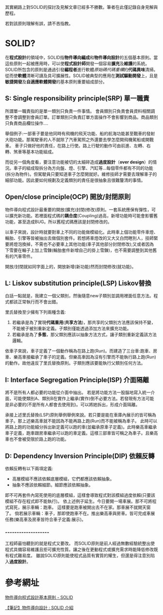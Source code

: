 其實網路上對SOLID的探討及見解文章已經多不勝數。筆者在此僅記錄自身見解與歷程。

若對該原則理解有誤，請不吝指教。

# SOLID?
在**程式設計**的領域中，SOLID指**物件導向編成**和**物件導向設計**的五個基本原則。當這些原則一起被應用時，可以使**程式設計師**開發一個容易**擴充**及**維護**的系統。SOLID所包含的原則是通過引發**編程者**進行軟體*原始碼代碼重構*的**代碼異味**清掃。從而使**軟體**清晰可讀及具可擴展性。SOLID被典型的應用在**測試驅動開發**上，且是**敏捷開發**及**自適應軟體開發**的基本原則重要組成部分。


## S: Single responsibility principle(SRP) 單一職責
所謂單一職責指的是單一類別只負責一件事情。
會員類別只負責會員資料相關調整不會調整到會員訂單。訂單類別只負責訂單方面操作不會影響到商品。商品類別只負責商品欄位操作....

舉個例子:一部車子要是他同時有飛機的飛天功能、船的航海功能甚至戰車的發射大砲功能。那駕駛車的人不就除了汽車駕照之外還要去學怎麼開飛機駕船或開戰車。
車子只做好他的責任，在路上行使。路上行駛的動作可由前進、左轉、右轉、煞車等基本功能組成。
 
而從另一個角度看，要注意功能被切的太細碎造成**過度設計**（**over design**）的情況。車子的組成殼拆分為方向盤、燈、引擎、汽缸等...每個零件都有不同的功能(拆分為物件)。但駕駛員只要知道車子怎麼開就好。維修技師才需要去理解車子的細部功能。因此要如何規劃及定義類別的責任是很抽象且很難釐清的事情。


## Open/close principle(OCP) 開放/封閉原則
物件導向程式設計最重要的開放(擴充)封閉(修改)原則。一套系統應保有彈性，可以擴充新功能。若裡面程式碼的**耦合度**(Coupling)過高，新增功能時可能會影響舊功能，甚至造成BUG。所以舊程式碼應該是封閉修改的。

以車子來說，設計時就要對車上不同的功能做模組化。此時車上個功能零件車燈、輪胎、引擎等皆被抽出去做個別套件。若想將車燈改的又大又白閃瞎別人，技師緊要將燈泡換掉，不需也不必要車上其他功能(車子其他部分封閉修改);又或者因為下雪要在輪子上加上雪鍊(輪胎套件新增自己的掛上雪鍊)，也不需要調整到其他舊有的汽車零件。


開放/封閉就如同字面上的，開放新增(新功能)然而封閉修改(就功能)。


## L: Liskov substitution principle(LSP) Liskov替換
白話一點就是，我建立一個父類別，然後隨意new子類別並調用裡面任意方法。程式都該正常執行而不會出錯。


里氏替換至少擁有下列兩種含義:
1. 若繼承是為了實現**代碼重用**(**共享方法**)，那共享的父類別方法應該保持不變，不能被子被別重新定義。子類別僅能透過添加方法來擴充功能。
2. 若繼承是為了**多態**，那父類別應該以抽象方法方式，讓子類別重新定義該方法邏輯。


依車子來說，車子定義了一個動作稱為在路上跑(Run)。而建造了三台車:跑車、房車、樂高車接繼承了車子的定義。但樂高車因為沒有引擎而不能執行路上跑(Run)的動作。故他違反了里氏替換原則。子類別應該要能執行父類別任何方法。


## I: Interface Segregation Principle(ISP) 介面隔離
將不是所有人都必要的功能從介面中抽出。
若是將功能方法一股腦地寫入統一介面，可能使類別A、類別B在實作上繼承(實作)倒不必要方法。若發現有方法可能是非必要的(不是所有人都會去使用到)。可以將她拆出，形成介面隔離。


承接上述里氏替換(LSP)原則舉例舉例來說。若只要是能在車庫內展示的皆可稱為車子。那上述樂高車就不能因為不能再路上跑(Run)而不能被稱為車子。
此時可以將路上跑的功能細分拆出新定義可以跑的車(並繼承原車子定義)。此時樂高車繼承車子定義，跑車跟房車繼承可以跑的車定義。這樣三部車皆可稱之為車子。且樂高車也不會被受限於路上跑的功能。


## D: Dependency Inversion Principle(DIP) 依賴反轉
依賴反轉有以下兩項定義:

 * 高層模組不應該依賴底層模組，它們都應該依賴抽象。 
 * 抽象不應該依賴細節。細節應該依賴抽象。


即不可再套件內寫死使用的底層模組，這樣會導致程式對該模組過度依賴(只要該模組不存在程式即不能執行)。
依上述例子延生。今日要開一場車展。那不可將程式寫死，展示車輛：跑車。
這樣要是跑車被開出去不在家。那車展不就開天窗了。
倘若展示車輛：車子，那即使跑車不在。推出樂高車與房車。皆可完成車展任務(樂高車及房車皆符合車子定義:展示)。

### -------------------
工程師最怕聽到的就是程式又要改。
而SOLID原則是前人經過無數經驗統整出使程式具備容易維護且拒可擴充性質。讓之後在更動程式或擴充需求時能降低修改既有程式難易度。
雖說SOLID原則能使程式品質有實質的耀生，但還是得注意別陷入**過度設計**。

# 參考網址
[物件導向程式設計基本原則 - SOLID
](https://skyyen999.gitbooks.io/-study-design-pattern-in-java/content/oodPrinciple.html)

[【筆記】物件導向設計 : SOLID 介紹](http://wayne265265.pixnet.net/blog/post/114919277-%E3%80%90%E7%AD%86%E8%A8%98%E3%80%91%E7%89%A9%E4%BB%B6%E5%B0%8E%E5%90%91%E8%A8%AD%E8%A8%88-%3A-solid-%E4%BB%8B%E7%B4%B9)
